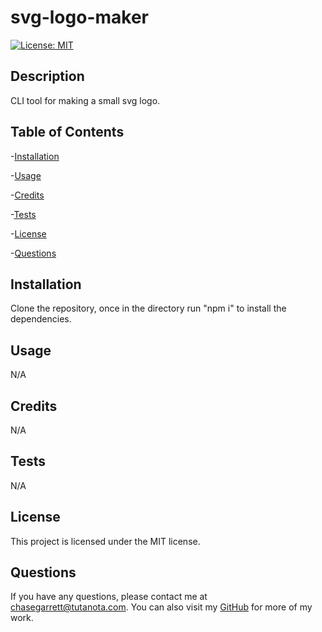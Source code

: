 # svg-logo-maker
  [![License: MIT](https://img.shields.io/badge/License-MIT-yellow.svg)](https://opensource.org/licenses/MIT)
  ## Description
  CLI tool for making a small svg logo.
  ## Table of Contents
  -[Installation](#installation)

  -[Usage](#usage)

  -[Credits](#credits)

  -[Tests](#tests)

  -[License](#license)

  -[Questions](#questions)
  
  ## Installation
  Clone the repository, once in the directory run "npm i" to install the dependencies.
  ## Usage
  N/A
  ## Credits
  N/A
  ## Tests
  N/A
  ## License
  This project is licensed under the MIT license.
  ## Questions
  If you have any questions, please contact me at chasegarrett@tutanota.com. You can also visit my [GitHub](https://github.com/Chase-Garrett) for more of my work.
